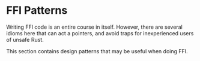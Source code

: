 # FFI Patterns

Writing FFI code is an entire course in itself. However, there are several idioms here that can act a pointers, and avoid traps for inexperienced users of unsafe Rust.

This section contains design patterns that may be useful when doing FFI.
